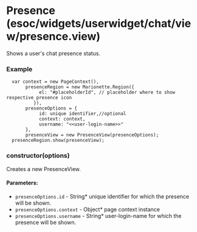 # Presence (esoc/widgets/userwidget/chat/view/presence.view)

  Shows a user's chat presence status.

### Example

      var context = new PageContext(),
           presenceRegion = new Marionette.Region({
                el: "#placeholderId", // placeholder where to show respective presence icon
              }),
           presenceOptions = {
                id: unique identifier,//optional
                context: context,
                username: "<<user-login-name>>"
           },
           presenceView = new PresenceView(presenceOptions);
      presenceRegion.show(presenceView);

### constructor(options)

  Creates a new PresenceView.

#### Parameters:

* `presenceOptions.id` - String* unique identifier for which the presence will be shown.
* `presenceOptions.context` - Object* page context instance
* `presenceOptions.username` - String*  user-login-name for which the presence will be shown.
